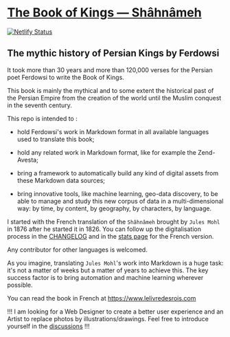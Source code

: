# [The Book of Kings — Shâhnâmeh](https://www.lelivredesrois.com/)

[![Netlify Status](https://api.netlify.com/api/v1/badges/ce361110-8082-440c-938a-267a21d43f05/deploy-status)](https://app.netlify.com/sites/lelivredesrois/deploys)

## The mythic history of Persian Kings by Ferdowsi

It took more than 30 years and more than 120,000 verses for the Persian poet Ferdowsi to write the Book of Kings.

This book is mainly the mythical and to some extent the historical past of the Persian Empire from the creation of the world until the Muslim conquest in the seventh century.

This repo is intended to :

- hold Ferdowsi's work in Markdown format in all available languages used to translate this book;

- hold any related work in Markdown format, like for example the Zend-Avesta;

- bring a framework to automatically build any kind of digital assets from these Markdown data sources;

- bring innovative tools, like machine learning, geo-data discovery, to be able to manage and study this new corpus of data in a multi-dimensional way: by time, by content, by geography, by characters, by language.

I started with the French translation of the `Shâhnâmeh` brought by `Jules Mohl` in 1876 after he started it in 1826. You can follow up the digitalisation process in the [CHANGELOG](./CHANGELOG.md) and in the [stats page](./stats/fr/stats.fr.md) for the French version.

Any contributor for other languages is welcomed.

As you imagine, translating `Jules Mohl`'s work into Markdown is a huge task: it's not a matter of weeks but a matter of years to achieve this. The key success factor is to bring automation and machine learning wherever possible.

You can read the book in French at <https://www.lelivredesrois.com>

!!! I am looking for a Web Designer to create a better user experience and an Artist to replace photos by illustrations/drawings. Feel free to introduce yourself in the [discussions](https://github.com/hdorgeval/le-livre-des-rois/discussions) !!!
